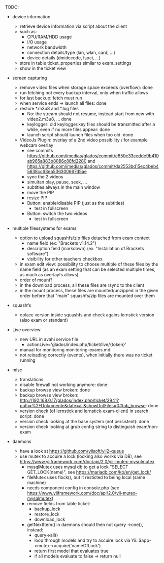 TODO:

* device information
  * retrieve device information via script about the client
  * such as:
    * CPU/RAM/HDD usage
    * I/O usage
    * network bandwidth
    * connection details/type (lan, wlan, card, ...)
    * device details (dmidecode, lspci, ...)
  * store in table ticket_properties similar to exam_settings
  * show in the ticket view

* screen capturing
  * remove video files when storage space exceeds (overflow): done
  * run fetching not every backup interval, only when traffic allows
  * for last backup: fetch must run
  * when service ends -> launch all files: done
  * restore \*.m3u8 and \*.log files
    * No: the stream should not resume, instead start from new with video2.m3u8, ... done
    * keylogger: old keylogger.key files should be transmitted after a while, even if no more files appear: done
    * launch script should launch files when too old: done
  * VideoJs Plugin: overlay of a 2nd video possibility / for example webcam overlay
    * see commits https://github.com/imedias/glados/commit/c650c33cedde9b410ab965a883b8086c88fd2280 and https://github.com/imedias/glados/commit/da2553bd15ec4beb45638cc63ea536300667d5ae
    * sync the 2 videos
    * simultan play, pause, seek, ...
    * subtitles always in the main window
    * move the PIP
    * resize PIP
    * Button: enable/disable PIP (just as the subtitles)
      * test in fullscreen
    * Button: switch the two videos
      * test in fullscreen

* multiple filessystems for exams
  * option to upload squashfs/zip files detached from exam context
     * name field (ex: "Brackets v1.14.2")
     * description field (markdown) (ex: "Installation of Brackets software")
     * visibility for other teachers checkbox
  * in exam edit view: possibility to choose multiple of these files by the name field (as an exam setting that can be selected multiple times, as much as overlayfs allows)
  * order of mount?
  * in the download process, all these files are rsync to the client
  * in the mount process, these files are mounted/unzipped in the given order before that "main" squashfs/zip files are mounted over them
  
* squashfs
  * oplace version inside squashfs and check agains lernstick version (also exam or standard)

* Live overview
  * new URL in avahi service file
     * <txt-record>actionLive='glados/index.php/ticket/live/{token}'</txt-record>
  * manual for monitoring monitoring-exams.md
  * not reloading correctly (events), when initially there was no ticket running

* misc
  * translations
  * disable firewall not working anymore: done
  * backup browse view broken: done
  * backup browse view broken: http://192.168.0.17/glados/index.php/ticket/2941?path=%2FDokumente&date=all&showDotFiles=0#tab_browse: done
  * version check (of lernstick and lernstick-exam-client) in search script: done
  * version check looking at the base system (not persistent): done
  * version check looking at grub config string to distinguish exam/non-exam

* daemons
  * have a look at https://github.com/yiisoft/yii2-queue
  * use mutex to accuire a lock (locking also works via DB), see https://www.yiiframework.com/doc/api/2.0/yii-mutex-mysqlmutex
    * mysqlMutex uses mysql db to get a lock "SELECT GET_LOCK(name)", see https://mariadb.com/kb/en/get_lock/
    * fileMutex uses flock(), but it resticted to being local (same machine)
    * needs component config in console.php (see https://www.yiiframework.com/doc/api/2.0/yii-mutex-mysqlmutex)
    * remove fields from table ticket:
      * backup_lock
      * restore_lock
      * download_lock
    * getNextItem() in daemons should then not query ->one(), instead:
      * query->all()
      * loop through models and try to accuire lock via Yii::$app->mutex->acquire('nameOfLock')
      * return first model that evaluates true
      * if all models evaluate to false -> return null
